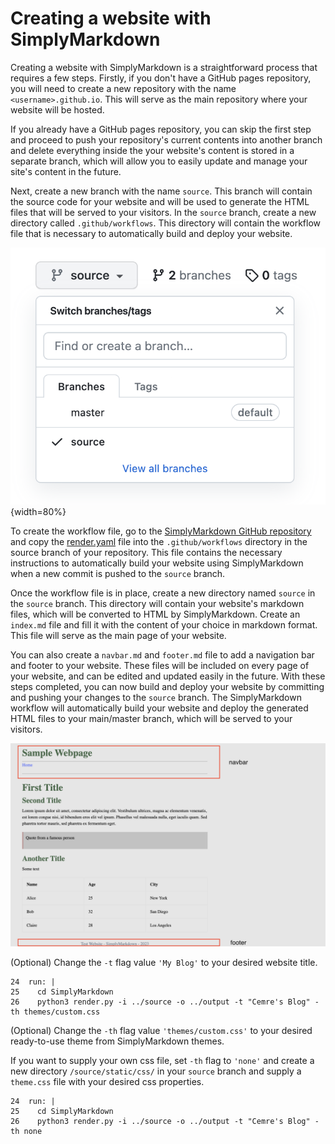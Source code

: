 # Creating a website with SimplyMarkdown

Creating a website with SimplyMarkdown is a straightforward process that requires a few steps. Firstly, if you don't have a GitHub pages repository, you will need to create a new repository with the name `<username>.github.io`. This will serve as the main repository where your website will be hosted. `​`

If you already have a GitHub pages repository, you can skip the first step and proceed to push your repository's current contents into another branch and delete everything inside the your website's content is stored in a separate branch, which will allow you to easily update and manage your site's content in the future. 
  
Next, create a new branch with the name `source`. This branch will contain the source code for your website and will be used to generate the HTML files that will be served to your visitors. In the `source` branch, create a new directory called `.github/workflows`. This directory will contain the workflow file that is necessary to automatically build and deploy your website.

![](/static/img/blog/simplymarkdown/source-branch.png){width=80%}

To create the workflow file, go to the [SimplyMarkdown GitHub repository](https://github.com/cemreefe/SimplyMarkdown) and copy the [render.yaml](https://github.com/cemreefe/SimplyMarkdown/blob/main/workflow/render.yaml) file into the `.github/workflows` directory in the source branch of your repository. This file contains the necessary instructions to automatically build your website using SimplyMarkdown when a new commit is pushed to the `source` branch.

Once the workflow file is in place, create a new directory named `source` in the `source` branch. This directory will contain your website's markdown files, which will be converted to HTML by SimplyMarkdown. Create an `index.md` file and fill it with the content of your choice in markdown format. This file will serve as the main page of your website.

You can also create a `navbar.md` and `footer.md` file to add a navigation bar and footer to your website. These files will be included on every page of your website, and can be edited and updated easily in the future. With these steps completed, you can now build and deploy your website by committing and pushing your changes to the `source` branch. The SimplyMarkdown workflow will automatically build your website and deploy the generated HTML files to your main/master branch, which will be served to your visitors.

![](/static/img/blog/simplymarkdown/header-footer.png)

(Optional) Change the `-t` flag value `'My Blog'` to your desired website title.

```
24  run: |
25    cd SimplyMarkdown
26    python3 render.py -i ../source -o ../output -t "Cemre's Blog" -th themes/custom.css
```

(Optional) Change the `-th` flag value `'themes/custom.css'` to your desired ready-to-use theme from SimplyMarkdown themes. 

If you want to supply your own css file, set `-th` flag to `'none'` and create a new directory `/source/static/css/` in your `source` branch and supply a `theme.css` file with your desired css properties.

```
24  run: |
25    cd SimplyMarkdown
26    python3 render.py -i ../source -o ../output -t "Cemre's Blog" -th none
```
